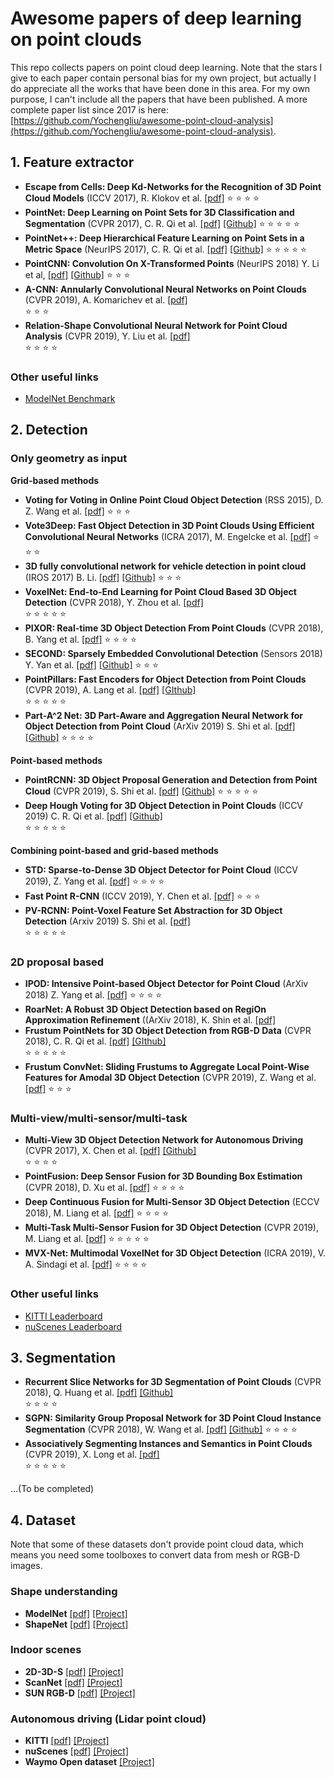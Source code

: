 # Awesome papers of deep learning on point clouds

This repo collects papers on point cloud deep learning. Note that the stars I give to each paper contain personal bias for my own project, but actually I do appreciate all the works that have been done in this area. For my own purpose, I can't include all the papers that have been published. A more complete paper list since 2017 is here: [https://github.com/Yochengliu/awesome-point-cloud-analysis](https://github.com/Yochengliu/awesome-point-cloud-analysis).

## 1. Feature extractor

- **Escape from Cells: Deep Kd-Networks for the Recognition of 3D Point Cloud Models** (ICCV 2017), R. Klokov et al. [[pdf]](https://arxiv.org/pdf/1704.01222.pdf) :star: :star: :star: :star:
- **PointNet: Deep Learning on Point Sets for 3D Classification and Segmentation** (CVPR 2017), C. R. Qi et al. [[pdf]](https://arxiv.org/pdf/1612.00593.pdf) [[Github]](https://github.com/charlesq34/pointnet) :star: :star: :star: :star: :star:
- **PointNet++: Deep Hierarchical Feature Learning on Point Sets in a Metric Space** (NeurIPS 2017), C. R. Qi et al. [[pdf]](https://arxiv.org/pdf/1706.02413.pdf) [[Github]](https://github.com/charlesq34/pointnet2) :star: :star: :star: :star: :star:
- **PointCNN: Convolution On X-Transformed Points** (NeurIPS 2018) Y. Li et al, [[pdf]](https://arxiv.org/pdf/1801.07791.pdf) [[Github]](https://github.com/yangyanli/PointCNN) :star: :star: :star:
- **A-CNN: Annularly Convolutional Neural Networks on Point Clouds** (CVPR 2019), A. Komarichev et al. [[pdf]](https://arxiv.org/pdf/1904.08017.pdf) <br/> :star: :star: :star:
- **Relation-Shape Convolutional Neural Network for Point Cloud Analysis** (CVPR 2019), Y. Liu et al. [[pdf]](https://arxiv.org/pdf/1904.07601.pdf) <br/> :star: :star: :star: :star:

### Other useful links

- [ModelNet Benchmark](http://modelnet.cs.princeton.edu/)

## 2. Detection

### Only geometry as input

**Grid-based methods**

- **Voting for Voting in Online Point Cloud Object Detection** (RSS 2015), D. Z. Wang et al. [[pdf]](http://www.robots.ox.ac.uk/~mobile/Papers/2015RSS_wang.pdf) :star: :star: :star:
- **Vote3Deep: Fast Object Detection in 3D Point Clouds Using Efficient Convolutional Neural Networks** (ICRA 2017), M. Engelcke et al. [[pdf]](https://arxiv.org/pdf/1609.06666.pdf) :star: :star: :star:
- **3D fully convolutional network for vehicle detection in point cloud** (IROS 2017) B. Li. [[pdf]](https://ieeexplore.ieee.org/stamp/stamp.jsp?tp=&arnumber=8205955) [[Github]](https://github.com/yukitsuji/3D_CNN_tensorflow) :star: :star: :star:
- **VoxelNet: End-to-End Learning for Point Cloud Based 3D Object Detection** (CVPR 2018), Y. Zhou et al. [[pdf]](https://arxiv.org/pdf/1711.06396.pdf) <br/> :star: :star: :star: :star: :star:
- **PIXOR: Real-time 3D Object Detection From Point Clouds** (CVPR 2018), B. Yang et al. [[pdf]](https://arxiv.org/pdf/1902.06326.pdf) :star: :star: :star: :star:
- **SECOND: Sparsely Embedded Convolutional Detection** (Sensors 2018) Y. Yan et al. [[pdf]](https://www.ncbi.nlm.nih.gov/pmc/articles/PMC6210968/pdf/sensors-18-03337.pdf) [[Github]](https://github.com/traveller59/second.pytorch) :star: :star: :star:
- **PointPillars: Fast Encoders for Object Detection from Point Clouds** (CVPR 2019), A. Lang et al. [[pdf]](https://arxiv.org/pdf/1812.05784.pdf) [[GIthub]](https://github.com/nutonomy/second.pytorch)  <br/> :star: :star: :star: :star: :star:
- **Part-A^2 Net: 3D Part-Aware and Aggregation Neural Network for Object Detection from Point Cloud** (ArXiv 2019) S. Shi et al. [[pdf]](https://arxiv.org/pdf/1907.03670.pdf) [[Github]](https://github.com/sshaoshuai/PartA2-Net) :star: :star: :star: :star:

**Point-based methods**

- **PointRCNN: 3D Object Proposal Generation and Detection from Point Cloud** (CVPR 2019), S. Shi et al. [[pdf]](https://arxiv.org/pdf/1812.04244.pdf) [[Github]](https://github.com/sshaoshuai/PointRCNN) :star: :star: :star: :star: :star:
- **Deep Hough Voting for 3D Object Detection in Point Clouds** (ICCV 2019) C. R. Qi et al. [[pdf]](https://arxiv.org/pdf/1904.09664.pdf) [[Github]](https://github.com/facebookresearch/votenet) <br/> :star: :star: :star: :star: :star:

**Combining point-based and grid-based methods**

- **STD: Sparse-to-Dense 3D Object Detector for Point Cloud** (ICCV 2019), Z. Yang et al. [[pdf]](https://arxiv.org/pdf/1907.10471.pdf) :star: :star: :star: :star:
- **Fast Point R-CNN** (ICCV 2019), Y. Chen et al. [[pdf]](https://arxiv.org/pdf/1908.02990.pdf) :star: :star: :star:
- **PV-RCNN: Point-Voxel Feature Set Abstraction for 3D Object Detection** (Arxiv 2019) S. Shi et al. [[pdf]](https://arxiv.org/pdf/1912.13192.pdf) <br/> :star: :star: :star: :star: :star:

### 2D proposal based

- **IPOD: Intensive Point-based Object Detector for Point Cloud** (ArXiv 2018) Z. Yang et al. [[pdf]](https://arxiv.org/pdf/1812.05276.pdf) :star: :star: :star: :star:
- **RoarNet: A Robust 3D Object Detection based on RegiOn Approximation Refinement** ((ArXiv 2018), K. Shin et al. [[pdf]](https://arxiv.org/pdf/1811.03818.pdf)
- **Frustum PointNets for 3D Object Detection from RGB-D Data** (CVPR 2018), C. R. Qi et al. [[pdf]](https://arxiv.org/pdf/1711.08488.pdf) [[GIthub]](https://github.com/charlesq34/frustum-pointnets) <br/> :star: :star: :star: :star: :star:
- **Frustum ConvNet: Sliding Frustums to Aggregate Local Point-Wise Features for Amodal 3D Object Detection** (CVPR 2019), Z. Wang et al. [[pdf]](https://arxiv.org/pdf/1903.01864.pdf) :star: :star: :star:

### Multi-view/multi-sensor/multi-task

- **Multi-View 3D Object Detection Network for Autonomous Driving** (CVPR 2017), X. Chen et al. [[pdf]](http://openaccess.thecvf.com/content_cvpr_2017/papers/Chen_Multi-View_3D_Object_CVPR_2017_paper.pdf) [[Github]](https://github.com/bostondiditeam/MV3D) <br/> :star: :star: :star: :star:
- **PointFusion: Deep Sensor Fusion for 3D Bounding Box Estimation** (CVPR 2018), D. Xu et al. [[pdf]](http://openaccess.thecvf.com/content_cvpr_2018/papers/Xu_PointFusion_Deep_Sensor_CVPR_2018_paper.pdf) :star: :star: :star: :star:
- **Deep Continuous Fusion for Multi-Sensor 3D Object Detection** (ECCV 2018), M. Liang et al. [[pdf]](http://openaccess.thecvf.com/content_ECCV_2018/papers/Ming_Liang_Deep_Continuous_Fusion_ECCV_2018_paper.pdf) :star: :star: :star: :star:
- **Multi-Task Multi-Sensor Fusion for 3D Object Detection** (CVPR 2019), M. Liang et al. [[pdf]](http://www.cs.toronto.edu/~byang/papers/mmf.pdf) :star: :star: :star: :star: :star:
- **MVX-Net: Multimodal VoxelNet for 3D Object Detection** (ICRA 2019), V. A. Sindagi et al. [[pdf]](https://arxiv.org/pdf/1904.01649.pdf) :star: :star: :star: :star:

### Other useful links
- [KITTI Leaderboard](http://www.cvlibs.net/datasets/kitti/eval_object.php?obj_benchmark=3d)
- [nuScenes Leaderboard](https://www.nuscenes.org/object-detection?externalData=all&mapData=all&modalities=Any)

## 3. Segmentation

- **Recurrent Slice Networks for 3D Segmentation of Point Clouds** (CVPR 2018), Q. Huang et al. [[pdf]](https://arxiv.org/pdf/1802.04402.pdf) [[Github]](https://github.com/qianguih/RSNet) <br/> :star: :star: :star: :star:
- **SGPN: Similarity Group Proposal Network for 3D Point Cloud Instance Segmentation** (CVPR 2018), W. Wang et al. [[pdf]](https://arxiv.org/pdf/1711.08588.pdf) [[Github]](https://github.com/laughtervv/SGPN) :star: :star: :star: :star:
- **Associatively Segmenting Instances and Semantics in Point Clouds** (CVPR 2019), X. Long et al. [[pdf]](https://arxiv.org/pdf/1902.09852.pdf) <br/> :star: :star: :star: :star: :star:

...(To be completed)

## 4. Dataset

Note that some of these datasets don't provide point cloud data, which means you need some toolboxes to convert data from mesh or RGB-D images.

### Shape understanding

- **ModelNet** [[pdf]](https://people.csail.mit.edu/khosla/papers/cvpr2015_wu.pdf) [[Project]](http://modelnet.cs.princeton.edu/)
- **ShapeNet** [[pdf]](http://shapenet.cs.stanford.edu/shapenet/obj-zip/ShapeNetCore.v2-old/shapenet/tex/TechnicalReport/main.pdf) [[Project]](https://www.shapenet.org/)

### Indoor scenes

- **2D-3D-S** [[pdf]](http://buildingparser.stanford.edu/images/2D-3D-S_2017.pdf) [[Project]](http://buildingparser.stanford.edu/dataset.html)
- **ScanNet** [[pdf]](https://arxiv.org/pdf/1702.04405.pdf) [[Project]](http://www.scan-net.org/)
- **SUN RGB-D** [[pdf]](http://rgbd.cs.princeton.edu/paper.pdf) [[Project]](http://rgbd.cs.princeton.edu/)

### Autonomous driving (Lidar point cloud)

- **KITTI** [[pdf]](http://www.cvlibs.net/publications/Geiger2013IJRR.pdf) [[Project]](http://www.cvlibs.net/datasets/kitti/eval_object.php?obj_benchmark=3d)
- **nuScenes** [[pdf]](https://arxiv.org/pdf/1903.11027.pdf) [[Project]](https://www.nuscenes.org/)
- **Waymo Open dataset** [[Project]](https://waymo.com/open/)
